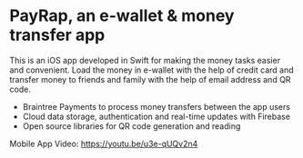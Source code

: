 # PayRap, an e-wallet & money transfer app

This is an iOS app developed in Swift for making the money tasks easier and convenient. Load the money in e-wallet with the help of credit card and transfer money to friends and family with the help of email address and QR code.

- Braintree Payments to process money transfers between the app users
- Cloud data storage, authentication and real-time updates with Firebase
- Open source libraries for QR code generation and reading

Mobile App Video: https://youtu.be/u3e-qUQv2n4

